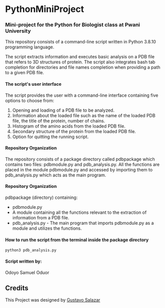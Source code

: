 # PythonMiniProject
### Mini-project for the Python for Biologist class at Pwani University


This repository consists of a command-line script written in Python 3.8.10 programming language.

The script extracts information and executes basic analysis on a PDB file that refers to 3D structures of protein. The script also integrates bash tab completion for directories and file names completion when providing a path to a given PDB file.

#### The script's user interface
The script provides the user with a command-line interface containing five options to choose from:
1. Opening and loading of a PDB file to be analyzed.
2. Information about the loaded file such as the name of the loaded PDB file, the title of the protein, number of chains.
3. Histogram of the amino acids from the loaded PDB file.
4. Secondary structure of the protein from the loaded PDB file.
5. Option for quitting the running script.


#### Repository Organization 
The repository consists of a package directory called pdbpackage which contains two files: pdbmodule.py and pdb_analysis.py. All the functions are placed in the module pdbmodule.py and accessed by importing them to pdb_analysis.py which acts as the main program.

#### Repository Organization
pdbpackage (directory) containing:
- pdbmodule.py
- A module containing all the functions relevant to the extraction of information from a PDB file. 
- pdb_analysis.py - The main program that imports pdbmodule.py as a module and utilizes the functions.

#### How to run the script from the terminal inside the package directory
	python3 pdb_analysis.py

#### Script written by: 
Odoyo Samuel Oduor


## Credits
This Project was designed by [Gustavo Salazar]()

